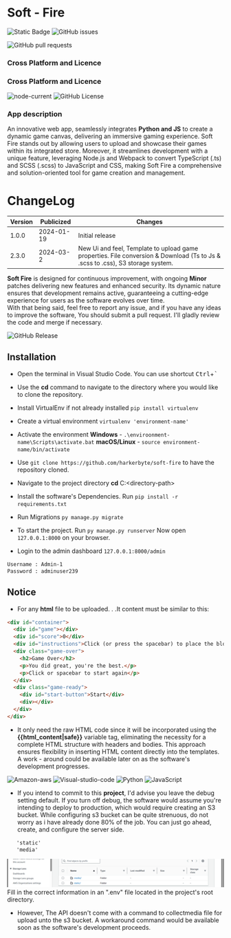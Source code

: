 # Soft - Fire 
![Static Badge](https://img.shields.io/badge/Author-Shade-green?style=for-the-badge&logo=github)
![GitHub issues](https://img.shields.io/github/issues/harkerbyte/safe-fire?style=for-the-badge&logo=git)

![GitHub pull requests](https://img.shields.io/github/issues-pr-raw/harkerbyte/safe-fire?style=for-the-badge&logo=git&color=blue)

### Cross Platform and Licence

### Cross Platform and Licence


![node-current](https://img.shields.io/node/v/package?style=for-the-badge&logo=node&logoColor=blue)
![GitHub License](https://img.shields.io/github/license/harkerbyte/soft-fire?style=for-the-badge&logo=github&color=green)


### App description
An innovative web app, seamlessly integrates **Python and JS** to create a dynamic game canvas, delivering an immersive gaming experience. Soft Fire stands out by allowing users to upload and showcase their games within its integrated store. Moreover, it streamlines development with a unique feature, leveraging Node.js and Webpack to convert TypeScript (.ts) and SCSS (.scss) to JavaScript and CSS, making Soft Fire a comprehensive and solution-oriented tool for game creation and management.



# ChangeLog

| Version |  Publicized  |   Changes 
----------|--------------|---------          
|1.0.0    | 2024-01-19   | Initial release 
|2.3.0    | 2024-03-2   | New Ui and feel, Template to upload game properties. File conversion & Download (Ts to Js & .scss to .css), S3 storage system.|


**Soft Fire** is designed for continuous improvement, with ongoing **Minor** patches delivering new features and enhanced security. Its dynamic nature ensures that development remains active, guaranteeing a cutting-edge experience for users as the software evolves over time.</br>
With that being said, feel free to report any issue, and if you have any ideas to improve the software, You should submit a pull request. I'll gladly review the code and merge if necessary.

![GitHub Release](https://img.shields.io/github/v/release/harkerbyte/soft-fire?display_name=release&style=for-the-badge&logo=ethereum&color=blue)

## Installation 
  
* Open the terminal in Visual Studio Code. You can use shortcut <kbd>Ctrl</kbd>+<kbd>`</kbd>

* Use the **cd** command to navigate to the directory where you would like to clone the repository.
  
* Install VirtualEnv if not already installed `pip install virtualenv`
* Create a virtual environment  `virtualenv 'environment-name'`
* Activate the environment **Windows** - `.\enviroonment-name\Scripts\activate.bat` **macOS/Linux** - `source environment-name/bin/activate`
   
* Use  `git clone https://github.com/harkerbyte/soft-fire` to have the repository cloned.
* Navigate to the project directory **cd** C:\<directory-path>

* Install the software's Dependencies. Run `pip install -r requirements.txt` 
* Run Migrations `py manage.py migrate`
  
* To start the project. Run `py manage.py runserver` Now open `127.0.0.1:8000` on your browser.

  
* Login to the admin dashboard `127.0.0.1:8000/admin`
```
Username : Admin-1
Password : adminuser239
```

## Notice
* For any **html** file to be uploaded. . .It content must be similar to this:
  
```html
<div id="container">
  <div id="game"></div>
  <div id="score">0</div>
  <div id="instructions">Click (or press the spacebar) to place the block</div>
  <div class="game-over">
    <h2>Game Over</h2>
    <p>You did great, you're the best.</p>
    <p>Click or spacebar to start again</p>
  </div>
  <div class="game-ready">
    <div id="start-button">Start</div>
    <div></div>
  </div>
</div>
```

* It only need the raw HTML code since it will be incorporated using the **{{html_content|safe}}** variable tag, eliminating the necessity for a complete HTML structure with headers and bodies. This approach ensures flexibility in inserting HTML content directly into the templates. 
 A work - around could be available later on as the software's development progresses.

![Amazon-aws](https://img.shields.io/badge/Amazon_AWS-FF9900?style=for-the-badge&logo=amazonaws&logoColor=white)
![Visual-studio-code](https://img.shields.io/badge/VSCode-0078D4?style=for-the-badge&logo=visual%20studio%20code&logoColor=white)
![Python](https://img.shields.io/badge/Python-FFD43B?style=for-the-badge&logo=python&logoColor=blue)
![JavaScript](https://img.shields.io/badge/JavaScript-323330?style=for-the-badge&logo=javascript&logoColor=F7DF1E)

* If you intend to commit to this **project**, I'd advise you leave the debug setting default. If you turn off debug, the software would assume you're intending to deploy to production, which would require creating an S3 bucket. While configuring s3 bucket can be quite strenuous, do not worry as i have already done 80% of the job. You can just go ahead, create, and configure the server side.
```
   'static'
   'media'
```
![S3-Bucket-Objects](.images/soft-fire.png)
Fill in the correct information in an ".env" file located in the project's root directory.

* However, The API doesn't come with a command to collectmedia file for upload unto the s3 bucket. A workaround command would be available soon as the software's development proceeds.

